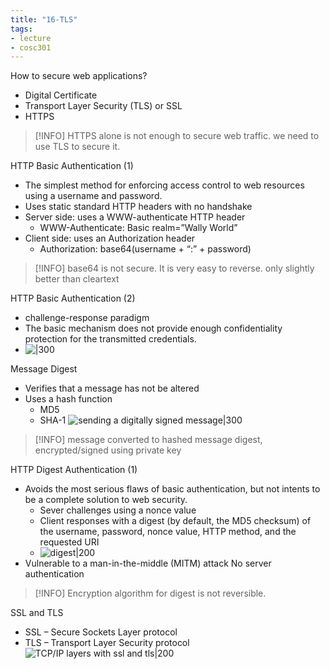 ```yaml
---
title: "16-TLS"
tags: 
- lecture
- cosc301
---
```


How to secure web applications? 
- Digital Certificate 
- Transport Layer Security (TLS) or SSL 
- HTTPS

> [!INFO] HTTPS alone is not enough to secure web traffic. we need to use TLS to secure it. 

HTTP Basic Authentication (1) 
- The simplest method for enforcing access control to web resources using a username and password. 
- Uses static standard HTTP headers with no handshake 
- Server side: uses a WWW-authenticate HTTP header 
	- WWW-Authenticate: Basic realm=”Wally World” 
- Client side: uses an Authorization header 
	- Authorization: base64(username + “:” + password)

> [!INFO] base64 is not secure. It is very easy to reverse. only slightly better than cleartext

HTTP Basic Authentication (2)
- challenge-response paradigm
- The basic mechanism does not provide enough confidentiality protection for the transmitted credentials.
- ![|300](https://i.imgur.com/0uI2myY.png)

Message Digest 
- Verifies that a message has not be altered 
- Uses a hash function 
	- MD5 
	- SHA-1
![sending a digitally signed message|300](https://i.imgur.com/lJCTjPP.png)

> [!INFO] message converted to hashed message digest, encrypted/signed using private key

HTTP Digest Authentication (1) 
- Avoids the most serious flaws of basic authentication, but not intents to be a complete solution to web security. 
	- Sever challenges using a nonce value 
	- Client responses with a digest (by default, the MD5 checksum) of the username, password, nonce value, HTTP method, and the requested URI
	- ![digest|200](https://i.imgur.com/Mg6smkw.png)
- Vulnerable to a man-in-the-middle (MITM) attack No server authentication

> [!INFO] Encryption algorithm for digest is not reversible. 

SSL and TLS 
- SSL – Secure Sockets Layer protocol 
- TLS – Transport Layer Security protocol
![TCP/IP layers with ssl and tls|200](https://i.imgur.com/OuRiq1Q.png)


